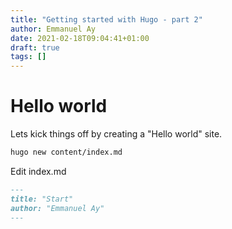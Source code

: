 ```yaml
---
title: "Getting started with Hugo - part 2"
author: Emmanuel Ay
date: 2021-02-18T09:04:41+01:00
draft: true
tags: []
---
```


# Hello world

Lets kick things off by creating a "Hello world" site.

```sh
hugo new content/index.md
````

Edit index.md 
```md
---
title: "Start"
author: "Emmanuel Ay"
---

```